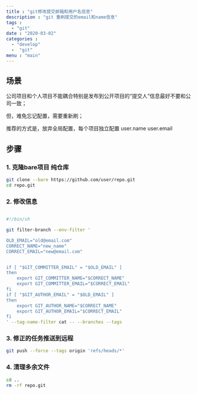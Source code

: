 ```yaml
---
title : "git修改提交邮箱和用户名信息"
description : "git 重刷提交的email和name信息"
tags :
  - "git"
date : "2020-03-02"
categories : 
  - "develop"
  -  "git"
menu : "main"
---
```


## 场景 <audio src="/" preload="none" />

公司项目和个人项目不能耦合特别是发布到公开项目的“提交人”信息最好不要和公司一致；

但，难免忘记配置，需要重新刷；

推荐的方式是，放弃全局配置，每个项目独立配置 user.name user.email

<!--more--> 

## 步骤

### 1. 克隆bare项目 纯仓库

```sh
git clone --bare https://github.com/user/repo.git
cd repo.git

```

### 2. 修改信息

```sh

#!/bin/sh

git filter-branch --env-filter '

OLD_EMAIL="old@email.com"
CORRECT_NAME="new_name"
CORRECT_EMAIL="new@email.com"


if [ "$GIT_COMMITTER_EMAIL" = "$OLD_EMAIL" ]
then
    export GIT_COMMITTER_NAME="$CORRECT_NAME"
    export GIT_COMMITTER_EMAIL="$CORRECT_EMAIL"
fi
if [ "$GIT_AUTHOR_EMAIL" = "$OLD_EMAIL" ]
then
    export GIT_AUTHOR_NAME="$CORRECT_NAME"
    export GIT_AUTHOR_EMAIL="$CORRECT_EMAIL"
fi
' --tag-name-filter cat -- --branches --tags

```

### 3. 修正的任务推送到远程

```sh
git push --force --tags origin 'refs/heads/*'
```

### 4. 清理多余文件

```sh
cd ..
rm -rf repo.git

```
